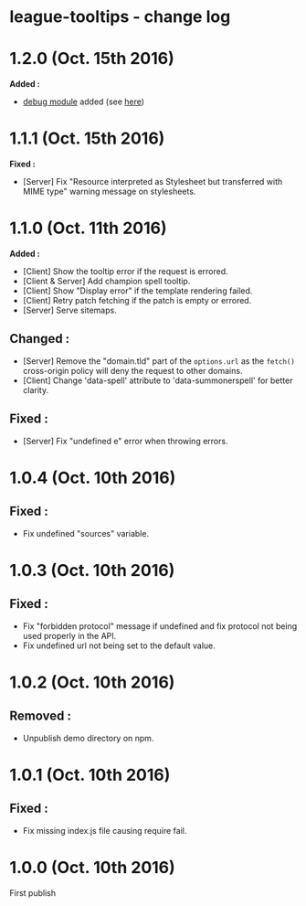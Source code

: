 # league-tooltips - change log

# 1.2.0 (Oct. 15th 2016)

**Added :**

* [debug module](https://www.npmjs.com/package/debug) added (see [here](https://github.com/Ilshidur/league-tooltips#debug))

# 1.1.1 (Oct. 15th 2016)

**Fixed :**

* [Server] Fix "Resource interpreted as Stylesheet but transferred with MIME type" warning message on stylesheets.

# 1.1.0 (Oct. 11th 2016)

**Added :**

* [Client] Show the tooltip error if the request is errored.
* [Client & Server] Add champion spell tooltip.
* [Client] Show "Display error" if the template rendering failed.
* [Client] Retry patch fetching if the patch is empty or errored.
* [Server] Serve sitemaps.

## **Changed :**

* [Server] Remove the "domain.tld" part of the `options.url` as the `fetch()` cross-origin policy will deny the request to other domains.
* [Client] Change 'data-spell' attribute to 'data-summonerspell' for better clarity.

## **Fixed :**

* [Server] Fix "undefined e" error when throwing errors.

# 1.0.4 (Oct. 10th 2016)

## **Fixed :**

* Fix undefined "sources" variable.

# 1.0.3 (Oct. 10th 2016)

## **Fixed :**

* Fix "forbidden protocol" message if undefined and fix protocol not being used properly in the API.
* Fix undefined url not being set to the default value.

# 1.0.2 (Oct. 10th 2016)

## **Removed :**

* Unpublish demo directory on npm.

# 1.0.1 (Oct. 10th 2016)

## **Fixed :**

* Fix missing index.js file causing require fail.

# 1.0.0 (Oct. 10th 2016)

First publish
